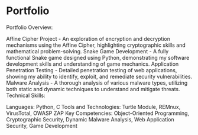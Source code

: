 # Portfolio
Portfolio Overview:

Affine Cipher Project - An exploration of encryption and decryption mechanisms using the Affine Cipher, highlighting cryptographic skills and mathematical problem-solving.
Snake Game Development - A fully functional Snake game designed using Python, demonstrating my software development skills and understanding of game mechanics.
Application Penetration Testing - Detailed penetration testing of web applications, showing my ability to identify, exploit, and remediate security vulnerabilities.
Malware Analysis - A thorough analysis of various malware types, utilizing both static and dynamic techniques to understand and mitigate threats.
Technical Skills:

Languages: Python, C
Tools and Technologies: Turtle Module, REMnux, VirusTotal, OWASP ZAP
Key Competencies: Object-Oriented Programming, Cryptographic Security, Dynamic Malware Analysis, Web Application Security, Game Development
